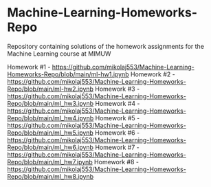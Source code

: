 # Machine-Learning-Homeworks-Repo
Repository containing solutions of the homework assignments for the Machine Learning course at MIMUW 

Homework #1 - https://github.com/mikolaj553/Machine-Learning-Homeworks-Repo/blob/main/ml-hw1.ipynb
Homework #2 - https://github.com/mikolaj553/Machine-Learning-Homeworks-Repo/blob/main/ml-hw2.ipynb
Homework #3 - https://github.com/mikolaj553/Machine-Learning-Homeworks-Repo/blob/main/ml_hw3.ipynb
Homework #4 - https://github.com/mikolaj553/Machine-Learning-Homeworks-Repo/blob/main/ml_hw4.ipynb
Homework #5 - https://github.com/mikolaj553/Machine-Learning-Homeworks-Repo/blob/main/ml_hw5.ipynb
Homework #6 - https://github.com/mikolaj553/Machine-Learning-Homeworks-Repo/blob/main/ml_hw6.ipynb
Homework #7 - https://github.com/mikolaj553/Machine-Learning-Homeworks-Repo/blob/main/ml_hw7.ipynb
Homework #8 - https://github.com/mikolaj553/Machine-Learning-Homeworks-Repo/blob/main/ml_hw8.ipynb
